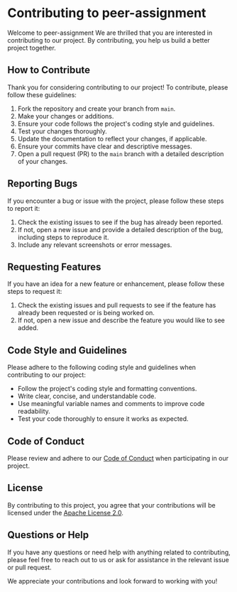 # Contributing to peer-assignment

Welcome to peer-assignment We are thrilled that you are interested in contributing to our project. By contributing, you help us build a better project together.

## How to Contribute

Thank you for considering contributing to our project! To contribute, please follow these guidelines:

1. Fork the repository and create your branch from `main`.
2. Make your changes or additions.
3. Ensure your code follows the project's coding style and guidelines.
4. Test your changes thoroughly.
5. Update the documentation to reflect your changes, if applicable.
6. Ensure your commits have clear and descriptive messages.
7. Open a pull request (PR) to the `main` branch with a detailed description of your changes.

## Reporting Bugs

If you encounter a bug or issue with the project, please follow these steps to report it:

1. Check the existing issues to see if the bug has already been reported.
2. If not, open a new issue and provide a detailed description of the bug, including steps to reproduce it.
3. Include any relevant screenshots or error messages.

## Requesting Features

If you have an idea for a new feature or enhancement, please follow these steps to request it:

1. Check the existing issues and pull requests to see if the feature has already been requested or is being worked on.
2. If not, open a new issue and describe the feature you would like to see added.

## Code Style and Guidelines

Please adhere to the following coding style and guidelines when contributing to our project:

- Follow the project's coding style and formatting conventions.
- Write clear, concise, and understandable code.
- Use meaningful variable names and comments to improve code readability.
- Test your code thoroughly to ensure it works as expected.

## Code of Conduct

Please review and adhere to our [Code of Conduct](CODE_OF_CONDUCT.md) when participating in our project.

## License

By contributing to this project, you agree that your contributions will be licensed under the [Apache License 2.0](LICENSE).

## Questions or Help

If you have any questions or need help with anything related to contributing, please feel free to reach out to us or ask for assistance in the relevant issue or pull request.

We appreciate your contributions and look forward to working with you!

